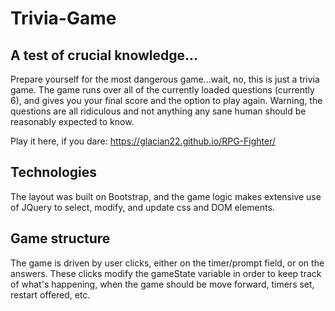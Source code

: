 # Trivia-Game

## A test of crucial knowledge...
Prepare yourself for the most dangerous game...wait, no, this is just a trivia game. The game runs over all of the currently loaded questions (currently 6), and gives you your final score and the option to play again. Warning, the questions are all ridiculous and not anything any sane human should be reasonably expected to know.

Play it here, if you dare: https://glacian22.github.io/RPG-Fighter/

## Technologies 
The layout was built on Bootstrap, and the game logic makes extensive use of JQuery to select, modify, and update css and DOM elements. 

## Game structure
The game is driven by user clicks, either on the timer/prompt field, or on the answers. These clicks modify the gameState variable in order to keep track of what's happening, when the game should be move forward, timers set, restart offered, etc.
